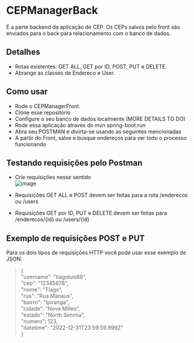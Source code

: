 # CEPManagerBack

É a parte backend da aplicação de CEP. Os CEPs salvos pelo front são enviados para o back para relacionamento com o banco de dados.  

## Detalhes

- Rotas existentes: GET ALL, GET por ID, POST, PUT e DELETE.
- Abrange as classes de Endereco e User.  

## Como usar

- Rode o CEPManagerFront.
- Clone esse repositório  
- Configure o seu banco de dados localmente (MORE DETAILS TO DO)  
- Rode essa aplicação através do mvn spring-boot:run  
- Abra seu POSTMAN e divirta-se usando as seguintes mencionadas
- A partir do Front, salve e busque endereços para ver todo o processo funcionando  

## Testando requisições pelo Postman  
- Crie requisições nesse sentido  
![image](https://user-images.githubusercontent.com/70555750/216785741-0d402835-349d-4434-9d88-7b84cc1123b1.png)  

- Requisições GET ALL e POST devem ser feitas para a rota /enderecos ou /users  
- Requisições GET por ID, PUT e DELETE devem ser feitas para /enderecos/{id} ou /users/{id} 


## Exemplo de requisições POST e PUT  
Para os dois tipos de requisições HTTP você pode usar esse exemplo de JSON:  
> {  
"username": "tiagoluis86",  
"cep": "12345678",  
"nome": "Tiago",  
"rua": "Rua Manaus",  
"bairro": "Ipiranga",  
"cidade": "Nova Milles",  
"estado": "North Simmia",  
"numero": 123,  
"datetime": "2022-12-31T23:59:59.999Z"  
}


